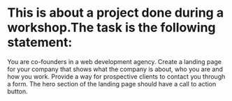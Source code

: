 # This is about a project done during a workshop.The task is the following statement:

You are co-founders in a web development agency. Create a landing page for your company that shows what the company is about, who you are and how you work. Provide a way for prospective clients to contact you through a form. The hero section of the landing page should have a call to action button.
